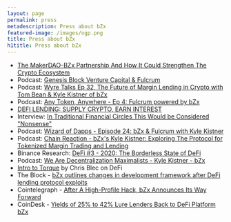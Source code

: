 ```yaml
---
layout: page
permalink: press
metadescription: Press about bZx
featured-image: /images/ogp.png
title: Press about bZx
h1title: Press about bZx
---
```


- [The MakerDAO-BZx Partnership And How It Could Strengthen The Crypto Ecosystem](https://www.investinblockchain.com/makerdao-bzx-partnership/)
- Podcast: [Genesis Block Venture Capital & Fulcrum](https://www.youtube.com/watch?v=-hzNRAD5XMg)
- Podcast: [Wyre Talks Ep 32, The Future of Margin Lending in Crypto with Tom Bean & Kyle Kistner of bZx](https://wyre-talks.simplecast.com/episodes/f4d28cbc)
- Podcast: [Any Token, Anywhere - Ep 4: Fulcrum powered by bZx](https://www.youtube.com/watch?v=znWzR6dR5Hw)
- [DEFI LENDING: SUPPLY CRYPTO, EARN INTEREST](https://nuggetsnews.com.au/defi-lending-supply-crypto-earn-interest/)
- Interview: [In Traditional Financial Circles This Would be Considered "Nonsense"](https://thedefiant.substack.com/p/in-traditional-financial-circles)
- Podcast: [Wizard of Dapps - Episode 24: bZx & Fulcrum with Kyle Kistner](https://anchor.fm/wizardofdapps/episodes/Episode-24-bZx--Fulcrum-with-Kyle-Kristner-e8rage)
- Podcast: [Chain Reaction - bZx's Kyle Kistner: Exploring The Protocol for Tokenized Margin Trading and Lending](https://podcasts.apple.com/us/podcast/bzxs-kyle-kistner-exploring-protocol-for-tokenized/id1438148082?i=1000458022043)
- Binance Research: [DeFi #3 - 2020: The Borderless State of DeFi](https://research.binance.com/analysis/defi-3-2020-borderless-state-of-defi)
- Podcast: [We Are Decentralization Maximalists - Kyle Kistner - bZx](https://www.endofthechain.com/kyle-kistner-bzx/)
- [Intro to Torque](https://www.youtube.com/watch?v=mMSvn2uLc8A&feature=emb_logo) by Chris Blec on DeFi
- The Block - [bZx outlines changes in development framework after DeFi lending protocol exploits](https://www.theblockcrypto.com/post/58280/bzx-outlines-changes-in-development-framework-after-defi-lending-protocol-exploits)
- Cointelegraph - [After A High-Profile Hack, bZx Announces Its Way Forward](https://cointelegraph.com/news/after-a-high-profile-hack-bzx-announces-its-way-forward)
- CoinDesk - [Yields of 25% to 42% Lure Lenders Back to DeFi Platform bZx](https://www.coindesk.com/yields-of-25-to-42-lure-lenders-back-to-defi-platform-bzx)
